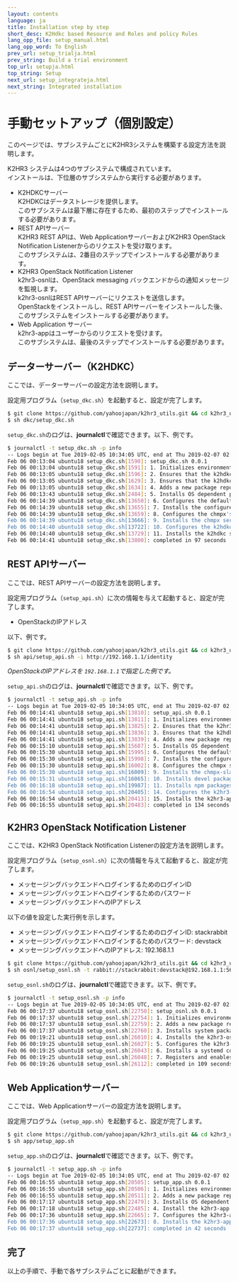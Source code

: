 ```yaml
---
layout: contents
language: ja
title: Installation step by step
short_desc: K2Hdkc based Resource and Roles and policy Rules
lang_opp_file: setup_manual.html
lang_opp_word: To English
prev_url: setup_trialja.html
prev_string: Build a trial environment
top_url: setupja.html
top_string: Setup
next_url: setup_integrateja.html
next_string: Integrated installation
---
```


# 手動セットアップ（個別設定）

このページでは、サブシステムごとにK2HR3システムを構築する設定方法を説明します。  

K2HR3 システムは4つのサブシステムで構成されています。  
インストールは、下位層のサブシステムから実行する必要があります。

- K2HDKCサーバー  
K2HDKCはデータストレージを提供します。  
このサブシステムは最下層に存在するため、最初のステップでインストールする必要があります。  
- REST APIサーバー  
K2HR3 REST APIは、Web ApplicationサーバーおよびK2HR3 OpenStack Notification Listenerからのリクエストを受け取ります。  
このサブシステムは、2番目のステップでインストールする必要があります。  
- K2HR3 OpenStack Notification Listener  
k2hr3-osnlは、OpenStack messaging バックエンドからの通知メッセージを監視します。  
k2hr3-osnlはREST APIサーバーにリクエストを送信します。  
OpenStackをインストールし、REST APIサーバーをインストールした後、このサブシステムをインストールする必要があります。  
- Web Application サーバー  
k2hr3-appはユーザーからのリクエストを受けます。  
このサブシステムは、最後のステップでインストールする必要があります。  

## データーサーバー（K2HDKC）

ここでは、データーサーバーの設定方法を説明します。

設定用プログラム（`setup_dkc.sh`）を起動すると、設定が完了します。

```bash
$ git clone https://github.com/yahoojapan/k2hr3_utils.git && cd k2hr3_utils/devcluster
$ sh dkc/setup_dkc.sh
```

`setup_dkc.sh`のログは、**journalctl**で確認できます。以下、例です。

```bash
$ journalctl -t setup_dkc.sh -p info
-- Logs begin at Tue 2019-02-05 10:34:05 UTC, end at Thu 2019-02-07 02:45:30 UTC. --
Feb 06 00:13:04 ubuntu18 setup_dkc.sh[1590]: setup_dkc.sh 0.0.1
Feb 06 00:13:04 ubuntu18 setup_dkc.sh[1591]: 1. Initializes environments
Feb 06 00:13:05 ubuntu18 setup_dkc.sh[1596]: 2. Ensures that the k2hdkc data directory exists
Feb 06 00:13:05 ubuntu18 setup_dkc.sh[1629]: 3. Ensures that the k2hdkc configuration directory exists
Feb 06 00:13:05 ubuntu18 setup_dkc.sh[1634]: 4. Adds a new package repository
Feb 06 00:13:43 ubuntu18 setup_dkc.sh[2484]: 5. Installs OS dependent packages
Feb 06 00:14:39 ubuntu18 setup_dkc.sh[13650]: 6. Configures the default chmpx configuration
Feb 06 00:14:39 ubuntu18 setup_dkc.sh[13655]: 7. Installs the configured chmpx config file
Feb 06 00:14:39 ubuntu18 setup_dkc.sh[13659]: 8. Configures the chmpx's service manager default configuration
Feb 06 00:14:39 ubuntu18 setup_dkc.sh[13666]: 9. Installs the chmpx service manager configuration and enables it
Feb 06 00:14:40 ubuntu18 setup_dkc.sh[13722]: 10. Configures the k2hdkc's service manager default configuration
Feb 06 00:14:40 ubuntu18 setup_dkc.sh[13729]: 11. Installs the k2hdkc service manager configuration and enables it
Feb 06 00:14:41 ubuntu18 setup_dkc.sh[13800]: completed in 97 seconds
```

## REST APIサーバー

ここでは、REST APIサーバーの設定方法を説明します。

設定用プログラム（`setup_api.sh`）に次の情報を与えて起動すると、設定が完了します。

- OpenStackのIPアドレス

以下、例です。

```bash
$ git clone https://github.com/yahoojapan/k2hr3_utils.git && cd k2hr3_utils/devcluster
$ sh api/setup_api.sh -i http://192.168.1.1/identity
```
_OpenStackのIPアドレスを `192.168.1.1`で指定した例です。_

`setup_api.sh`のログは、**journalctl**で確認できます。以下、例です。

```bash
$ journalctl -t setup_api.sh -p info
-- Logs begin at Tue 2019-02-05 10:34:05 UTC, end at Thu 2019-02-07 02:45:30 UTC. --
Feb 06 00:14:41 ubuntu18 setup_api.sh[13810]: setup_api.sh 0.0.1
Feb 06 00:14:41 ubuntu18 setup_api.sh[13811]: 1. Initializes environments
Feb 06 00:14:41 ubuntu18 setup_api.sh[13825]: 2. Ensures that the k2hr3_api data directory exists
Feb 06 00:14:41 ubuntu18 setup_api.sh[13836]: 3. Ensures that the k2hdkc configuration directory exists
Feb 06 00:14:41 ubuntu18 setup_api.sh[13839]: 4. Adds a new package repository
Feb 06 00:15:10 ubuntu18 setup_api.sh[15687]: 5. Installs OS dependent packages
Feb 06 00:15:30 ubuntu18 setup_api.sh[15995]: 6. Configures the default chmpx slave configuration
Feb 06 00:15:30 ubuntu18 setup_api.sh[15998]: 7. Installs the configured chmpx slave config file
Feb 06 00:15:30 ubuntu18 setup_api.sh[16002]: 8. Configures the chmpx slave's service manager default configuration
Feb 06 00:15:30 ubuntu18 setup_api.sh[16009]: 9. Installs the chmpx-slave service manager configuration and enables it
Feb 06 00:15:31 ubuntu18 setup_api.sh[16065]: 10. Installs devel packages to build the k2hdkc node module
Feb 06 00:16:18 ubuntu18 setup_api.sh[19987]: 11. Installs npm packages
Feb 06 00:16:54 ubuntu18 setup_api.sh[20405]: 14. Configures the k2hr3-api's service manager default configuration
Feb 06 00:16:54 ubuntu18 setup_api.sh[20413]: 15. Installs the k2hr3-api service manager configuration and enables it
Feb 06 00:16:55 ubuntu18 setup_api.sh[20483]: completed in 134 seconds
```

## K2HR3 OpenStack Notification Listener

ここでは、K2HR3 OpenStack Notification Listenerの設定方法を説明します。

設定用プログラム（`setup_osnl.sh`）に次の情報を与えて起動すると、設定が完了します。

- メッセージングバックエンドへログインするためのログインID
- メッセージングバックエンドへログインするためのパスワード
- メッセージングバックエンドへのIPアドレス

以下の値を設定した実行例を示します。
- メッセージングバックエンドへログインするためのログインID: stackrabbit
- メッセージングバックエンドへログインするためのパスワード: devstack
- メッセージングバックエンドへのIPアドレス: 192.168.1.1

```bash
$ git clone https://github.com/yahoojapan/k2hr3_utils.git && cd k2hr3_utils/devcluster
$ sh osnl/setup_osnl.sh -t rabbit://stackrabbit:devstack@192.168.1.1:5672/
```

`setup_osnl.sh`のログは、**journalctl**で確認できます。以下、例です。

```bash
$ journalctl -t setup_osnl.sh -p info
-- Logs begin at Tue 2019-02-05 10:34:05 UTC, end at Thu 2019-02-07 02:45:30 UTC. --
Feb 06 00:17:37 ubuntu18 setup_osnl.sh[22750]: setup_osnl.sh 0.0.1
Feb 06 00:17:37 ubuntu18 setup_osnl.sh[22754]: 1. Initializes environments
Feb 06 00:17:37 ubuntu18 setup_osnl.sh[22759]: 2. Adds a new package repository
Feb 06 00:17:37 ubuntu18 setup_osnl.sh[22760]: 3. Installs system packages
Feb 06 00:19:21 ubuntu18 setup_osnl.sh[26010]: 4. Installs the k2hr3-osnl pypi package
Feb 06 00:19:25 ubuntu18 setup_osnl.sh[26027]: 5. Configures the k2hr3-osnl.conf and Installs it
Feb 06 00:19:25 ubuntu18 setup_osnl.sh[26043]: 6. Installs a systemd configuration for k2hr3_osnl
Feb 06 00:19:25 ubuntu18 setup_osnl.sh[26048]: 7. Registers and enables k2hr3_osnl to systemd
Feb 06 00:19:26 ubuntu18 setup_osnl.sh[26112]: completed in 109 seconds
```

## Web Applicationサーバー

ここでは、Web Applicationサーバーの設定方法を説明します。

設定用プログラム（`setup_app.sh`）を起動すると、設定が完了します。

```bash
$ git clone https://github.com/yahoojapan/k2hr3_utils.git && cd k2hr3_utils/devcluster
$ sh app/setup_app.sh
```

`setup_app.sh`のログは、**journalctl**で確認できます。以下、例です。

```bash
$ journalctl -t setup_app.sh -p info
-- Logs begin at Tue 2019-02-05 10:34:05 UTC, end at Thu 2019-02-07 02:45:30 UTC. --
Feb 06 00:16:55 ubuntu18 setup_app.sh[20505]: setup_app.sh 0.0.1
Feb 06 00:16:55 ubuntu18 setup_app.sh[20506]: 1. Initializes environments
Feb 06 00:16:55 ubuntu18 setup_app.sh[20511]: 2. Adds a new package repository
Feb 06 00:17:17 ubuntu18 setup_app.sh[22479]: 3. Installs OS dependent packages
Feb 06 00:17:18 ubuntu18 setup_app.sh[22485]: 4. Install the k2hr3-app npm package
Feb 06 00:17:36 ubuntu18 setup_app.sh[22665]: 7. Configures the k2hr3-app's service manager default configuration
Feb 06 00:17:36 ubuntu18 setup_app.sh[22673]: 8. Installs the k2hr3-app service manager configuration and enables it
Feb 06 00:17:37 ubuntu18 setup_app.sh[22737]: completed in 42 seconds
```

## 完了
以上の手順で、手動で各サブシステムごとに起動ができます。
